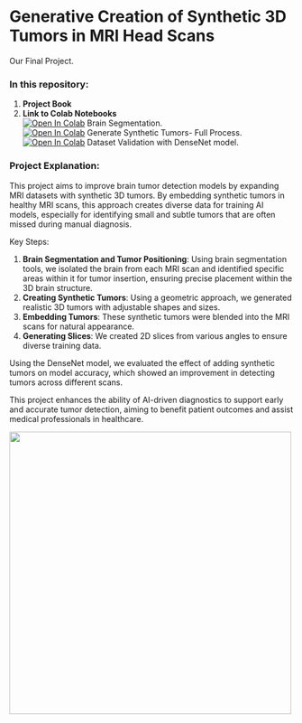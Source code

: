 # Generative Creation of Synthetic 3D Tumors in MRI Head Scans
Our Final Project.<br />

### In this repository:
1. **Project Book**
2. **Link to Colab Notebooks**<br />
   [![Open In Colab](https://colab.research.google.com/assets/colab-badge.svg)]() Brain Segmentation.<br />
   [![Open In Colab](https://colab.research.google.com/assets/colab-badge.svg)]() Generate Synthetic Tumors- Full Process.<br />
   [![Open In Colab](https://colab.research.google.com/assets/colab-badge.svg)]() Dataset Validation with DenseNet model.<br />


### Project Explanation:

This project aims to improve brain tumor detection models by expanding MRI datasets with synthetic 3D tumors. By embedding synthetic tumors in healthy MRI scans, this approach creates diverse data for training AI models, especially for identifying small and subtle tumors that are often missed during manual diagnosis.

Key Steps:
1. **Brain Segmentation and Tumor Positioning**: Using brain segmentation tools, we isolated the brain from each MRI scan and identified specific areas within it for tumor insertion, ensuring precise placement within the 3D brain structure.
2. **Creating Synthetic Tumors**: Using a geometric approach, we generated realistic 3D tumors with adjustable shapes and sizes.
3. **Embedding Tumors**: These synthetic tumors were blended into the MRI scans for natural appearance.
4. **Generating Slices**: We created 2D slices from various angles to ensure diverse training data.

Using the DenseNet model, we evaluated the effect of adding synthetic tumors on model accuracy, which showed an improvement in detecting tumors across different scans.

This project enhances the ability of AI-driven diagnostics to support early and accurate tumor detection, aiming to benefit patient outcomes and assist medical professionals in healthcare. 


<img src="https://github.com/user-attachments/assets/a975812d-6612-4837-80b8-ced72329551f" width="500">

